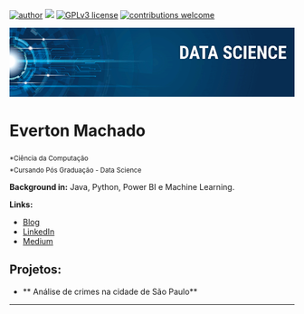 [![author](https://img.shields.io/badge/author-EvertonMachado-red.svg)](https://www.linkedin.com/in/EvertonMachado) [![](https://img.shields.io/badge/python-3.7+-blue.svg)](https://www.python.org/downloads/release/python-365/) [![GPLv3 license](https://img.shields.io/badge/License-GPLv3-blue.svg)](http://perso.crans.org/besson/LICENSE.html) [![contributions welcome](https://img.shields.io/badge/contributions-welcome-brightgreen.svg?style=flat)]()

<p align="center">
  <img src="banner.png" >
</p>

# Everton Machado
<sub>*Ciência da Computação</sub></br>
<sub>*Cursando Pós Graduação - Data Science</sub>


**Background in:** Java, Python, Power BI e  Machine Learning.

**Links:**
* [Blog]()
* [LinkedIn]()
* [Medium]()


## Projetos:

* **  Análise de crimes na cidade de São Paulo**
---

